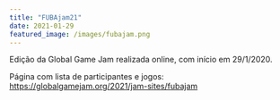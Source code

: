 ```yaml
---
title: "FUBAjam21"
date: 2021-01-29
featured_image: /images/fubajam.png
---
```


Edição da Global Game Jam realizada online, com início em 29/1/2020.
<!--more-->

Página com lista de participantes e jogos: <https://globalgamejam.org/2021/jam-sites/fubajam>